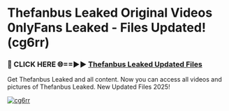 # Thefanbus Leaked Original Videos 0nlyFans Leaked - Files Updated! (cg6rr)

<h3>🔴 CLICK HERE 🌐==►► <a href="https://tinyurl.com/ehrbuxhb" rel="nofollow">Thefanbus Leaked Updated Files</a></h3>

Get Thefanbus Leaked and all content. Now you can access all videos and pictures of Thefanbus Leaked. New Updated Files 2025!

[![cg6rr](https://i.imgur.com/lVYEuWS.gif)](https://tinyurl.com/ehrbuxhb)
